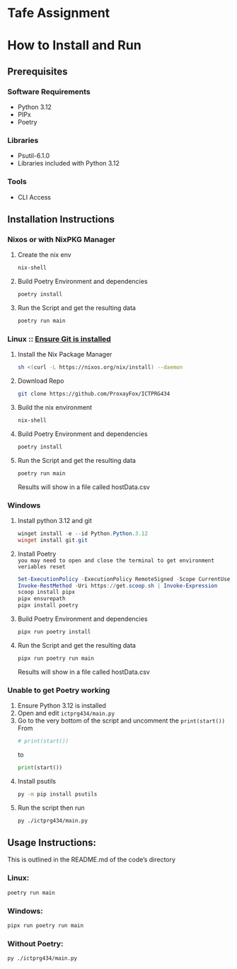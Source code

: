 # Tafe Assignment
# How to Install and Run
## Prerequisites
### Software Requirements
 - Python 3.12
 - PIPx
 - Poetry
### Libraries
  - Psutil-6.1.0
  - Libraries included with Python 3.12
### Tools
 - CLI Access

## Installation Instructions
### Nixos or with NixPKG Manager
1. Create the nix env
    ```bash
    nix-shell
    ```
2. Build Poetry Environment and dependencies
    ```bash
    poetry install
    ```
3. Run the Script and get the resulting data
    ```bash
    poetry run main
    ```

### Linux :: [Ensure Git is installed](https://git-scm.com/book/en/v2/Getting-Started-Installing-Git#_installing_on_linux)
1. Install the Nix Package Manager
    ```bash
    sh <(curl -L https://nixos.org/nix/install) --daemon
    ```
2. Download Repo
    ```bash
    git clone https://github.com/ProxayFox/ICTPRG434
    ```
2. Build the nix environment
    ```bash
    nix-shell
    ```
3. Build Poetry Environment and dependencies
    ```bash
    poetry install
    ```
4. Run the Script and get the resulting data
    ```bash
    poetry run main
    ```
    Results will show in a file called hostData.csv
### Windows
1. Install python 3.12 and git
    ```powershell
    winget install -e --id Python.Python.3.12
    winget install git.git
    ```
2. Install Poetry <br>
    `you may need to open and close the terminal to get environment veriables reset`    
    ```powershell
    Set-ExecutionPolicy -ExecutionPolicy RemoteSigned -Scope CurrentUser
    Invoke-RestMethod -Uri https://get.scoop.sh | Invoke-Expression
    scoop install pipx
    pipx ensurepath
    pipx install poetry
    ```
3. Build Poetry Environment and dependencies
    ```bash
    pipx run poetry install
    ```
4. Run the Script and get the resulting data
    ```bash
    pipx run poetry run main
    ```
    Results will show in a file called hostData.csv

### Unable to get Poetry working
1. Ensure Python 3.12 is installed
2. Open and edit `ictprg434/main.py`
3. Go to the very bottom of the script and uncomment the `print(start())`
    From 
    ```python
    # print(start())
    ```
    to
    ```python
    print(start())
    ```
4. Install psutils
    ```bash
    py -m pip install psutils
    ```
5. Run the script
    then run 
    ```bash
    py ./ictprg434/main.py
    ```
## Usage Instructions:
This is outlined in the README.md of the code’s directory
### Linux:
```bash
poetry run main
```
### Windows:
```bash
pipx run poetry run main
```
### Without Poetry:
```bash
py ./ictprg434/main.py
```
